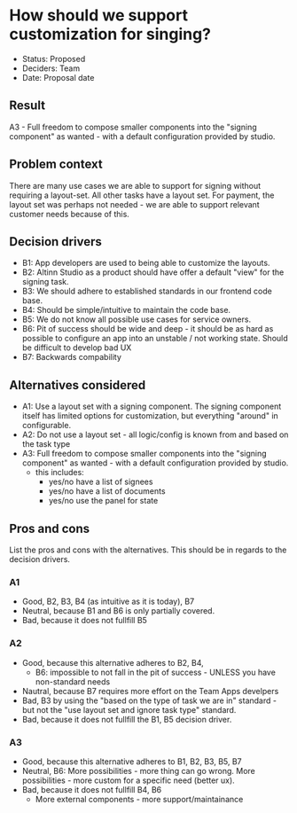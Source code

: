 # How should we support customization for singing?

-   Status: Proposed
-   Deciders: Team
-   Date: Proposal date

## Result

A3 - Full freedom to compose smaller components into the "signing component" as wanted - with a default configuration provided by studio.

## Problem context

There are many use cases we are able to support for signing without requiring a layout-set.
All other tasks have a layout set. For payment, the layout set was perhaps not needed - we are able to support relevant customer needs because of this.

## Decision drivers

-   B1: App developers are used to being able to customize the layouts.
-   B2: Altinn Studio as a product should have offer a default "view" for the signing task.
-   B3: We should adhere to established standards in our frontend code base.
-   B4: Should be simple/intuitive to maintain the code base.
-   B5: We do not know all possible use cases for service owners.
-   B6: Pit of success should be wide and deep - it should be as hard as possible to configure an app into an unstable / not working state. Should be difficult to develop bad UX
-   B7: Backwards compability

## Alternatives considered

-   A1: Use a layout set with a signing component. The signing component itself has limited options for customization, but everything "around" in configurable.
-   A2: Do not use a layout set - all logic/config is known from and based on the task type
-   A3: Full freedom to compose smaller components into the "signing component" as wanted - with a default configuration provided by studio.
    -   this includes:
        -   yes/no have a list of signees
        -   yes/no have a list of documents
        -   yes/no use the panel for state

## Pros and cons

List the pros and cons with the alternatives. This should be in regards to the decision drivers.

### A1

-   Good, B2, B3, B4 (as intuitive as it is today), B7
-   Neutral, because B1 and B6 is only partially covered.
-   Bad, because it does not fullfill B5

### A2

-   Good, because this alternative adheres to B2, B4,
    -   B6: impossible to not fall in the pit of success - UNLESS you have non-standard needs
-   Nautral, because B7 requires more effort on the Team Apps develpers
-   Bad, B3 by using the "based on the type of task we are in" standard - but not the "use layout set and ignore task type" standard.
-   Bad, because it does not fullfill the B1, B5 decision driver.

### A3

-   Good, because this alternative adheres to B1, B2, B3, B5, B7
-   Neutral, B6: More possibilities - more thing can go wrong. More possibilities - more custom for a specific need (better ux).
-   Bad, because it does not fullfill B4, B6
    -   More external components - more support/maintainance
